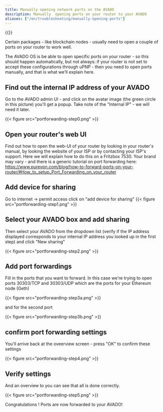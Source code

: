 ```yaml
---
title: Manually opening network ports on the AVADO
description: Manually  opening ports on your router to your AVADO
aliases: ["/en/troubleshooting/manually-opening-ports"]
---
```


{{<toc>}}

Certain packages - like blockchain nodes - usually need to open a couple of ports on your router to work well. 

The AVADO OS is be able to open specific ports on your router - so this should happen automatically, but not always: if your router is not set to accept these configurations through uPNP - then you need to open ports manually, and that is what we'll explain here.

## Find out the internal IP address of your AVADO

Go to the AVADO admin UI - and click on the avatar image (the green circle in this picture) you'll get a popup. Take note of the "Internal IP" - we will need it later.

 {{< figure src="portforwarding-step0.png" >}}

## Open your router's web UI

Find out how to open the web-UI of your router by looking in your router's manual, by looking the website of your ISP or by contacting your ISP's  support. Here we will explain  how to do  this on a Fritzbox 7530. Your brand may vary - and there is a generic tutorial on port forwarding here: https://www.purevpn.com/blog/how-to-forward-ports-on-your-router/#How_to_setup_Port_Forwarding_on_your_router 

## Add device for sharing
Go to internet -> permit access
click on "add device for sharing"
 {{< figure src="portforwarding-step1.png" >}}

## Select your AVADO box and add sharing

Then select your AVADO from the dropdown list (verify if the IP address displayed corresponds to your internal IP address you looked up in the first step) and click "New sharing"

 {{< figure src="portforwarding-step2.png" >}}

## Add port forwardings

Fill in the ports that you  want to forward. In this case we're trying to open ports 30303/TCP and 30303/UDP which are the ports for your Ethereum node (Geth)

 {{< figure src="portforwarding-step3a.png" >}}

and for the second port

 {{< figure src="portforwarding-step3b.png" >}}

## confirm port forwarding settings

You'll arrive back at the oveerview screen - press "OK" to confirm these settings

 {{< figure src="portforwarding-step4.png" >}}

## Verify settings

And an overview to you can see that all is done correctly.

 {{< figure src="portforwarding-step5.png" >}}

Congratulations ! Ports are now forwarded to your AVADO!